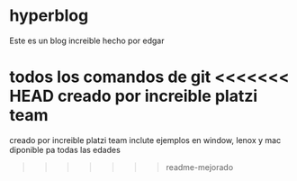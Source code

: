 # hyperblog
Este es un blog increible
hecho por edgar

todos los comandos de git 
<<<<<<< HEAD
creado por increible platzi team
=======
creado por increible platzi team
inclute ejemplos en window, lenox y mac
diponible pa todas las edades 
>>>>>>> readme-mejorado

